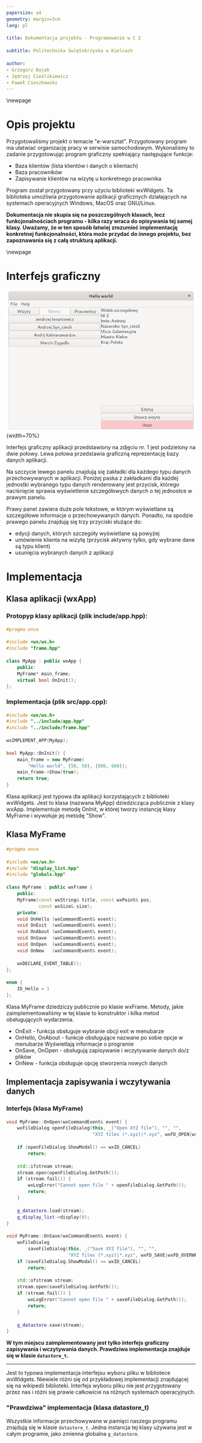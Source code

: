 ```yaml
---
papersize: a4
geometry: margin=3cm
lang: pl

title: Dokumentacja projektu - Programowanie w C 2

subtitle: Politechnika Świętokrzyska w Kielcach

author:
- Grzegorz Bujak
- Jędrzej Cieślikiewicz
- Paweł Cieszkowski
---
```


\newpage

# Opis projektu

Przygotowaliśmy projekt o temacie "e-warsztat". Przygotowany program ma ułatwiać
organizację pracy w serwisie samochodowym. Wykonaliśmy to zadanie przygotowując
program graficzny spełniający następujące funkcje:

- Baza klientów (lista klientów i danych o klientach)
- Baza pracowników
- Zapisywanie klientów na wizytę u konkretnego pracownika

Program został przygotowany przy użyciu biblioteki wxWidgets. Ta biblioteka
umożliwia przygotowanie aplikacji graficznych działających na systemach
operacyjnych Windows, MacOS oraz GNU/Linux. 

**Dokumentacja nie skupia się na poszczególnych klasach, lecz funkcjonalnościach
programu - kilka razy wraca do opisywania tej samej klasy. Uważamy, że w ten
sposób łatwiej zrozumieć implementację konkretnej funkcjonalności, która może
przydać do innego projektu, bez zapoznawania się z całą strukturą aplikacji.**

\newpage

# Interfejs graficzny

![interfejs graficzny](zdjecia/interfejs.png){width=70%}

Interfejs graficzny aplikacji przedstawiony na zdjęciu nr. 1 jest podzielony na
dwie połowy. Lewa połowa przedstawia graficzną reprezentację bazy danych
aplikacji.

Na szczycie lewego panelu znajdują się zakładki dla każdego typu
danych przechowywanych w aplikacji. Poniżej paska z zakładkami dla każdej
jednostki wybranego typu danych renderowany jest przycisk, którego naciśnięcie
sprawia wyświetlenie szczegółowych danych o tej jednostce w prawym panelu.

Prawy panel zawiera duże pole tekstowe, w którym wyświetlane są szczegółowe
informacje o przechowywanych danych. Ponadto, na spodzie prawego panelu znajdują
się trzy przyciski służące do:

- edycji danych, których szczegóły wyświetlane są powyżej
- umówienie klienta na wizytę (przycisk aktywny tylko, gdy wybrane dane są typu klient)
- usunięcia wybranych danych z aplikacji

# Implementacja

## Klasa aplikacji (wxApp)

### Protopyp klasy aplikacji (plik include/app.hpp):

```cpp
#pragma once

#include <wx/wx.h>
#include "frame.hpp"

class MyApp : public wxApp {
    public:
    MyFrame* main_frame;
    virtual bool OnInit();
};
```

### Implementacja (plik src/app.cpp):

```cpp
#include <wx/wx.h>
#include "../include/app.hpp"
#include "../include/frame.hpp"

wxIMPLEMENT_APP(MyApp);

bool MyApp::OnInit() {
    main_frame = new MyFrame(
        "Hello world", {50, 50}, {800, 600});
    main_frame->Show(true);
    return true;
}
```

Klasa aplikacji jest typowa dla aplikacji korzystających z biblioteki wxWidgets.
Jest to klasa (nazwana MyApp) dziedzicząca publicznie z klasy wxApp.
Implementuje metodę OnInit, w której tworzy instancję klasy MyFrame i wywołuje
jej metodę "Show".

## Klasa MyFrame

```cpp
#pragma once

#include <wx/wx.h>
#include "display_list.hpp"
#include "globals.hpp"

class MyFrame : public wxFrame {
    public:
    MyFrame(const wxString& title, const wxPoint& pos,
            const wxSize& size);
    private:
    void OnHello (wxCommandEvent& event);
    void OnExit  (wxCommandEvent& event);
    void OnAbout (wxCommandEvent& event);
    void OnSave  (wxCommandEvent& event);
    void OnOpen  (wxCommandEvent& event);
    void OnNew   (wxCommandEvent& event);

    wxDECLARE_EVENT_TABLE();
};

enum {
    ID_Hello = 1
};
```
 
Klasa MyFrame dziedziczy publicznie po klasie wxFrame. Metody, jakie
zaimplementowaliśmy w tej klasie to konstruktor i kilka metod obsługujących
wydarzenia.

- OnExit - funkcja obsługuje wybranie obcji exit w menubarze
- OnHello, OnAbout - funkcje obsługujące nazwane po sobie opcje w menubarze
  Wyświetlają informacje o programie
- OnSave, OnOpen - obsługują zapisywanie i wczytywanie danych do/z plików
- OnNew - funkcja obsługuje opcję stworzenia nowych danych

## Implementacja zapisywania i wczytywania danych

### Interfejs (klasa MyFrame)

```cpp
void MyFrame::OnOpen(wxCommandEvent& event) {
    wxFileDialog openFileDialog(this, _("Open XYZ file"), "", "",
                                "XYZ files (*.xyz)|*.xyz", wxFD_OPEN|wxFD_FILE_MUST_EXIST);

    if (openFileDialog.ShowModal() == wxID_CANCEL)
        return;
    
    std::ifstream stream;
    stream.open(openFileDialog.GetPath());
    if (stream.fail()) {
        wxLogError("Cannot open file " + openFileDialog.GetPath());
        return;
    }

    g_datastore.load(stream);
    g_display_list->display(0);
}

void MyFrame::OnSave(wxCommandEvent& event) {
    wxFileDialog 
        saveFileDialog(this, _("Save XYZ file"), "", "",
                       "XYZ files (*.xyz)|*.xyz", wxFD_SAVE|wxFD_OVERWRITE_PROMPT);
    if (saveFileDialog.ShowModal() == wxID_CANCEL)
        return;
    
    std::ofstream stream;
    stream.open(saveFileDialog.GetPath());
    if (stream.fail()) {
        wxLogError("Cannot open file " + saveFileDialog.GetPath());
        return;
    }

    g_datastore.save(stream);
}
```

**W tym miejscu zaimplementowany jest tylko interfejs graficzny zapisywania i
wczytywania danych. Prawdziwa implementacja znajduje się w klasie
`datastore_t`.**

---

Jest to typowa implementacja interfejsu wyboru pliku w bibliotece wxWidgets.
Niewiele różni się od przykładowej implementacji znajdującej się na wikipedii
biblioteki. Interfejs wyboru pliku nie jest przygotowany przez nas i różni się
prawie całkowicie na różnych systemach operacyjnych.

### "Prawdziwa" implementacja (klasa datastore_t)

Wszystkie informacje przechowywane w pamięci naszego programu znajdują się w
klasie `datastore_t`. Jedna instancja tej klasy używana jest w całym programie,
jako zmienna globalna `g_datastore`. 